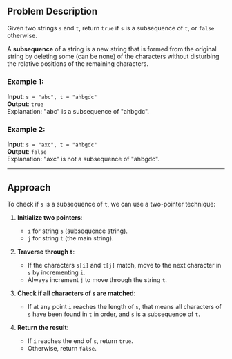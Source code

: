 ## Problem Description

Given two strings `s` and `t`, return `true` if `s` is a subsequence of `t`, or `false` otherwise.

A **subsequence** of a string is a new string that is formed from the original string by deleting some (can be none) of the characters without disturbing the relative positions of the remaining characters.

### Example 1:

**Input**: `s = "abc", t = "ahbgdc"`  
**Output**: `true`  
Explanation: "abc" is a subsequence of "ahbgdc".

### Example 2:

**Input**: `s = "axc", t = "ahbgdc"`  
**Output**: `false`  
Explanation: "axc" is not a subsequence of "ahbgdc".

---

## Approach

To check if `s` is a subsequence of `t`, we can use a two-pointer technique:

1. **Initialize two pointers**:
   - `i` for string `s` (subsequence string).
   - `j` for string `t` (the main string).
   
2. **Traverse through `t`**:
   - If the characters `s[i]` and `t[j]` match, move to the next character in `s` by incrementing `i`.
   - Always increment `j` to move through the string `t`.
   
3. **Check if all characters of `s` are matched**:
   - If at any point `i` reaches the length of `s`, that means all characters of `s` have been found in `t` in order, and `s` is a subsequence of `t`.
   
4. **Return the result**:
   - If `i` reaches the end of `s`, return `true`.
   - Otherwise, return `false`.


